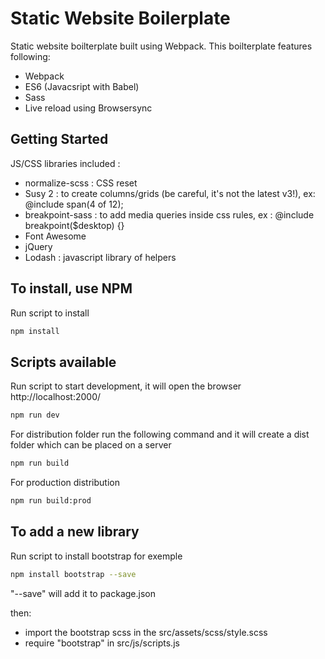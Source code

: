 # Static Website Boilerplate

Static website boilterplate built using Webpack. This boilterplate features following:

- Webpack
- ES6 (Javacsript with Babel)
- Sass
- Live reload using Browsersync

## Getting Started

JS/CSS libraries included :
- normalize-scss : CSS reset
- Susy 2 : to create columns/grids (be careful, it's not the latest v3!), ex: @include span(4 of 12);   
- breakpoint-sass : to add media queries inside css rules, ex : @include breakpoint($desktop) {}
- Font Awesome
- jQuery
- Lodash : javascript library of helpers

## To install, use NPM

Run script to install
```sh
npm install
```

## Scripts available

Run script to start development, it will open the browser http://localhost:2000/
```sh
npm run dev
```

For distribution folder run the following command and it will create a dist folder which can be placed on a server
```sh
npm run build
```

For production distribution
```sh
npm run build:prod
```

## To add a new library

Run script to install bootstrap for exemple
```sh
npm install bootstrap --save
```
"--save" will add it to package.json

then:
- import the bootstrap scss in the src/assets/scss/style.scss
- require "bootstrap" in src/js/scripts.js 

